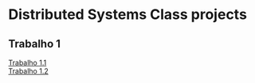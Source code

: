 # Distributed Systems Class projects

## Trabalho 1
[Trabalho 1.1](https://github.com/gabrielcipriano/distributed-systems-class/tree/main/project1-parallel-sorting)<br>
[Trabalho 1.2](https://github.com/gabrielcipriano/distributed-systems-class/tree/main/project2-grpc-middleware)<br>
